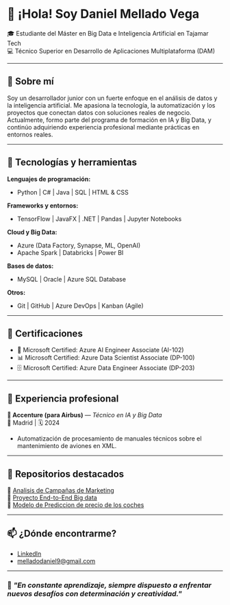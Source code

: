 # 👋 ¡Hola! Soy Daniel Mellado Vega

🎓 Estudiante del Máster en Big Data e Inteligencia Artificial en Tajamar Tech  
💻 Técnico Superior en Desarrollo de Aplicaciones Multiplataforma (DAM)  


---

## 🚀 Sobre mí

Soy un desarrollador junior con un fuerte enfoque en el análisis de datos y la inteligencia artificial. Me apasiona la tecnología, la automatización y los proyectos que conectan datos con soluciones reales de negocio. Actualmente, formo parte del programa de formación en IA y Big Data, y continúo adquiriendo experiencia profesional mediante prácticas en entornos reales.

---

## 🧠 Tecnologías y herramientas

**Lenguajes de programación:**  
- Python | C# | Java | SQL | HTML & CSS  

**Frameworks y entornos:**  
- TensorFlow | JavaFX | .NET | Pandas | Jupyter Notebooks  

**Cloud y Big Data:**  
- Azure (Data Factory, Synapse, ML, OpenAI)  
- Apache Spark | Databricks | Power BI  

**Bases de datos:**  
- MySQL | Oracle | Azure SQL Database  

**Otros:**  
- Git | GitHub | Azure DevOps | Kanban (Agile)

---

## 📜 Certificaciones

- 🧠 Microsoft Certified: Azure AI Engineer Associate (AI-102)  
- 📊 Microsoft Certified: Azure Data Scientist Associate (DP-100)  
- 🗄️ Microsoft Certified: Azure Data Engineer Associate (DP-203)  


---

## 💼 Experiencia profesional

**🔹 Accenture (para Airbus)** — *Técnico en IA y Big Data*  
📍 Madrid | 🗓️ 2024

- Automatización de procesamiento de manuales técnicos sobre el  mantenimiento de aviones en XML.  
 


---

## 📁 Repositorios destacados

🔹 [Analisis de Campañas de Marketing](https://github.com/meellaadoo04/TFM-ImpactoMarketing)  
🔹 [Proyecto End-to-End Big data](https://github.com/meellaadoo04/End-to-End-Soccer-Data-Engineering-Project)  
🔹 [Modelo de Prediccion de precio de los coches](https://github.com/meellaadoo04/Precio_Coches)

---

## 📫 ¿Dónde encontrarme?
- [LinkedIn](https://www.linkedin.com/in/daniel-mellado-vega)  
- melladodaniel9@gmail.com

---

### 📌 *"En constante aprendizaje, siempre dispuesto a enfrentar nuevos desafíos con determinación y creatividad."*

